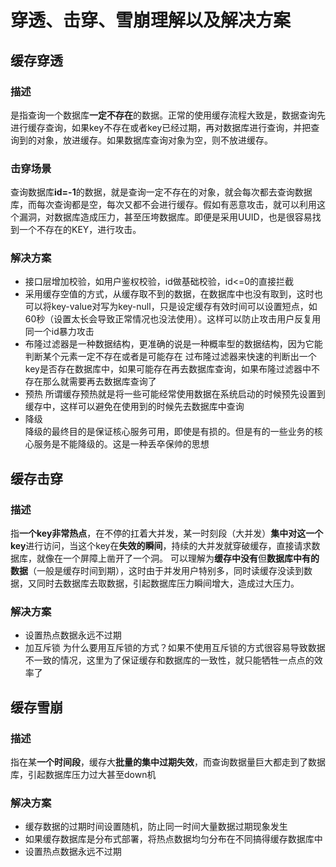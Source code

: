 # 穿透、击穿、雪崩理解以及解决方案

## 缓存穿透

### 描述

是指查询一个数据库**一定不存在**的数据。正常的使用缓存流程大致是，数据查询先进行缓存查询，如果key不存在或者key已经过期，再对数据库进行查询，并把查询到的对象，放进缓存。如果数据库查询对象为空，则不放进缓存。

### 击穿场景

查询数据库**id=-1**的数据，就是查询一定不存在的对象，就会每次都去查询数据库，而每次查询都是空，每次又都不会进行缓存。假如有恶意攻击，就可以利用这个漏洞，对数据库造成压力，甚至压垮数据库。即便是采用UUID，也是很容易找到一个不存在的KEY，进行攻击。

### 解决方案

- 接口层增加校验，如用户鉴权校验，id做基础校验，id<=0的直接拦截
- 采用缓存空值的方式，从缓存取不到的数据，在数据库中也没有取到，这时也可以将key-value对写为key-null，只是设定缓存有效时间可以设置短点，如60秒（设置太长会导致正常情况也没法使用）。这样可以防止攻击用户反复用同一个id暴力攻击
- 布隆过滤器是一种数据结构，更准确的说是一种概率型的数据结构，因为它能判断某个元素一定不存在或者是可能存在
  过布隆过滤器来快速的判断出一个key是否存在数据库中，如果可能存在再去数据库查询，如果布隆过滤器中不存在那么就需要再去数据库查询了
- 预热
  所谓缓存预热就是将一些可能经常使用数据在系统启动的时候预先设置到缓存中，这样可以避免在使用到的时候先去数据库中查询
- 降级  
  降级的最终目的是保证核心服务可用，即使是有损的。但是有的一些业务的核心服务是不能降级的。这是一种丢卒保帅的思想
  
## 缓存击穿

### 描述

指**一个key非常热点**，在不停的扛着大并发，某一时刻段（大并发）**集中对这一个key**进行访问，当这个key在**失效的瞬间**，持续的大并发就穿破缓存，直接请求数据库，就像在一个屏障上凿开了一个洞。
可以理解为**缓存中没有**但**数据库中有的数据**（一般是缓存时间到期），这时由于并发用户特别多，同时读缓存没读到数据，又同时去数据库去取数据，引起数据库压力瞬间增大，造成过大压力。

### 解决方案

- 设置热点数据永远不过期
- 加互斥锁
  为什么要用互斥锁的方式？如果不使用互斥锁的方式很容易导致数据不一致的情况，这里为了保证缓存和数据库的一致性，就只能牺牲一点点的效率了

## 缓存雪崩

### 描述

指在某**一个时间段**，缓存大**批量的集中过期失效**，而查询数据量巨大都走到了数据库，引起数据库压力过大甚至down机

### 解决方案

- 缓存数据的过期时间设置随机，防止同一时间大量数据过期现象发生
- 如果缓存数据库是分布式部署，将热点数据均匀分布在不同搞得缓存数据库中
- 设置热点数据永远不过期
